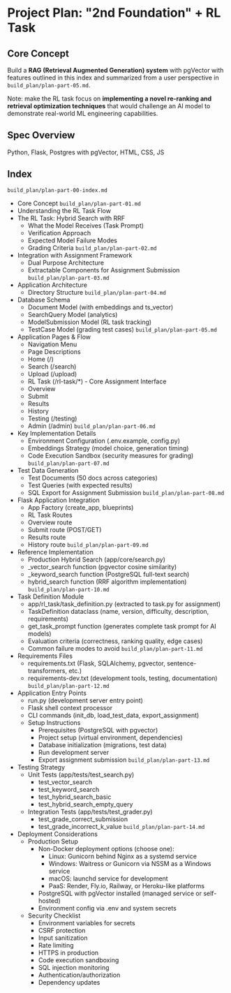 # Project Plan: "2nd Foundation" + RL Task

## Core Concept
Build a **RAG (Retrieval Augmented Generation) system** with pgVector with features outlined in this index and summarized from a user perspective in `build_plan/plan-part-05.md`.

Note: make the RL task focus on **implementing a novel re-ranking and retrieval optimization techniques** that would challenge an AI model to demonstrate real-world ML engineering capabilities.

## Spec Overview
Python, Flask, Postgres with pgVector, HTML, CSS, JS

## Index
`build_plan/plan-part-00-index.md`
- Core Concept
`build_plan/plan-part-01.md`
- Understanding the RL Task Flow
- The RL Task: Hybrid Search with RRF
    - What the Model Receives (Task Prompt)
    - Verification Approach
    - Expected Model Failure Modes
    - Grading Criteria
`build_plan/plan-part-02.md`
- Integration with Assignment Framework
    - Dual Purpose Architecture
    - Extractable Components for Assignment Submission
`build_plan/plan-part-03.md`
- Application Architecture
    - Directory Structure
`build_plan/plan-part-04.md`
- Database Schema
    - Document Model (with embeddings and ts_vector)
    - SearchQuery Model (analytics)
    - ModelSubmission Model (RL task tracking)
    - TestCase Model (grading test cases)
`build_plan/plan-part-05.md`
- Application Pages & Flow
    - Navigation Menu
    - Page Descriptions
    - Home (/)
    - Search (/search)
    - Upload (/upload)
    - RL Task (/rl-task/*) - Core Assignment Interface
    - Overview
    - Submit
    - Results
    - History
    - Testing (/testing)
    - Admin (/admin)
`build_plan/plan-part-06.md`
- Key Implementation Details
    - Environment Configuration (.env.example, config.py)
    - Embeddings Strategy (model choice, generation timing)
    - Code Execution Sandbox (security measures for grading)
`build_plan/plan-part-07.md`
- Test Data Generation
    - Test Documents (50 docs across categories)
    - Test Queries (with expected results)
    - SQL Export for Assignment Submission
`build_plan/plan-part-08.md`
- Flask Application Integration
    - App Factory (create_app, blueprints)
    - RL Task Routes
    - Overview route
    - Submit route (POST/GET)
    - Results route
    - History route
`build_plan/plan-part-09.md`
- Reference Implementation
    - Production Hybrid Search (app/core/search.py)
    - _vector_search function (pgvector cosine similarity)
    - _keyword_search function (PostgreSQL full-text search)
    - hybrid_search function (RRF algorithm implementation)
`build_plan/plan-part-10.md`
- Task Definition Module
    - app/rl_task/task_definition.py (extracted to task.py for assignment)
    - TaskDefinition dataclass (name, version, difficulty, description, requirements)
    - get_task_prompt function (generates complete task prompt for AI models)
    - Evaluation criteria (correctness, ranking quality, edge cases)
    - Common failure modes to avoid
`build_plan/plan-part-11.md`
- Requirements Files
    - requirements.txt (Flask, SQLAlchemy, pgvector, sentence-transformers, etc.)
    - requirements-dev.txt (development tools, testing, documentation)
`build_plan/plan-part-12.md`
- Application Entry Points
    - run.py (development server entry point)
    - Flask shell context processor
    - CLI commands (init_db, load_test_data, export_assignment)
    - Setup Instructions
        - Prerequisites (PostgreSQL with pgvector)
        - Project setup (virtual environment, dependencies)
        - Database initialization (migrations, test data)
        - Run development server
        - Export assignment submission
`build_plan/plan-part-13.md`
- Testing Strategy
    - Unit Tests (app/tests/test_search.py)
        - test_vector_search
        - test_keyword_search
        - test_hybrid_search_basic
        - test_hybrid_search_empty_query
    - Integration Tests (app/tests/test_grader.py)
        - test_grade_correct_submission
        - test_grade_incorrect_k_value
`build_plan/plan-part-14.md`
- Deployment Considerations
    - Production Setup
        - Non-Docker deployment options (choose one):
            - Linux: Gunicorn behind Nginx as a systemd service
            - Windows: Waitress or Gunicorn via NSSM as a Windows service
            - macOS: launchd service for development
            - PaaS: Render, Fly.io, Railway, or Heroku-like platforms
        - PostgreSQL with pgVector installed (managed service or self-hosted)
        - Environment config via .env and system secrets
    - Security Checklist
        - Environment variables for secrets
        - CSRF protection
        - Input sanitization
        - Rate limiting
        - HTTPS in production
        - Code execution sandboxing
        - SQL injection monitoring
        - Authentication/authorization
        - Dependency updates
